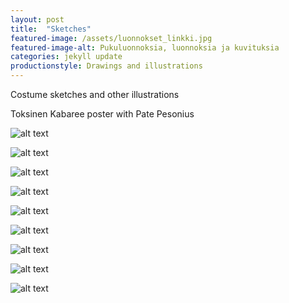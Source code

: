 ```yaml
---
layout: post
title:  "Sketches"
featured-image: /assets/luonnokset_linkki.jpg
featured-image-alt: Pukuluonnoksia, luonnoksia ja kuvituksia
categories: jekyll update
productionstyle: Drawings and illustrations
---
```

   
  Costume sketches and other illustrations  
  
  Toksinen Kabaree poster with Pate Pesonius  
  
![alt text](/assets/projects/luonnos10.jpg)  

![alt text](/assets/projects/luonnos1.jpg)

![alt text](/assets/projects/luonnos2.jpg)

![alt text](/assets/projects/luonnos5.jpg)

![alt text](/assets/projects/luonnos9.jpg)

![alt text](/assets/projects/luonnos6.jpg)

![alt text](/assets/projects/luonnos3.jpg)

![alt text](/assets/projects/luonnos7.jpg)

![alt text](/assets/projects/luonnos8.jpg)
